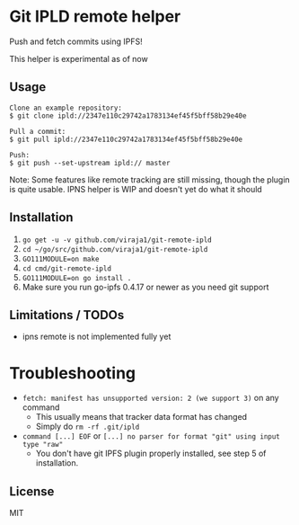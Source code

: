 # Git IPLD remote helper

Push and fetch commits using IPFS!

This helper is experimental as of now

## Usage
```
Clone an example repository:
$ git clone ipld://2347e110c29742a1783134ef45f5bff58b29e40e

Pull a commit:
$ git pull ipld://2347e110c29742a1783134ef45f5bff58b29e40e

Push:
$ git push --set-upstream ipld:// master
```

Note: Some features like remote tracking are still missing, though the plugin is
quite usable. IPNS helper is WIP and doesn't yet do what it should

## Installation
1. `go get -u -v github.com/viraja1/git-remote-ipld`
2. `cd ~/go/src/github.com/viraja1/git-remote-ipld`
3. `GO111MODULE=on make`
4. `cd cmd/git-remote-ipld`
5. `GO111MODULE=on go install .`
6. Make sure you run go-ipfs 0.4.17 or newer as you need git support

## Limitations / TODOs
* ipns remote is not implemented fully yet

# Troubleshooting
* `fetch: manifest has unsupported version: 2 (we support 3)` on any command
  - This usually means that tracker data format has changed
  - Simply do `rm -rf .git/ipld`
* `command [...] EOF` or `[...] no parser for format "git" using input type "raw"`
  - You don't have git IPFS plugin properly installed, see step 5 of installation.

## License
MIT
